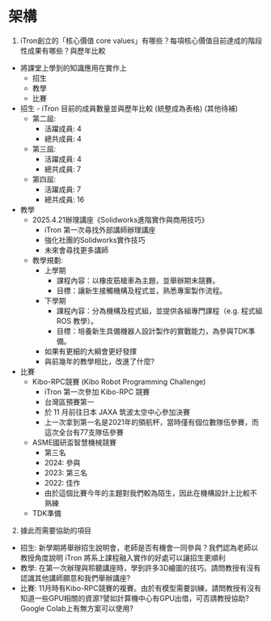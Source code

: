 # 架構

1. iTron創立的「核心價值 core values」有哪些？每項核心價值目前達成的階段性成果有哪些？與歷年比較
  - 將課堂上學到的知識應用在實作上
    - 招生
    - 教學
    - 比賽
  - 招生 - iTron 目前的成員數量並與歷年比較 (統整成為表格) (其他待補)
    - 第二屆:
      - 活躍成員: 4
      - 總共成員: 4
    - 第三屆: 
      - 活躍成員: 4
      - 總共成員: 7
    - 第四屆: 
      - 活躍成員: 7
      - 總共成員: 16
  - 教學
    - 2025.4.21辦理講座《Solidworks進階實作與商用技巧》
      - iTron 第一次尋找外部講師辦理講座
      - 強化社團的Solidworks實作技巧
      - 未來會尋找更多講師
    - 教學規劃:
      - 上學期
        - 課程內容：以橡皮筋槍車為主題，並舉辦期末競賽。
        - 目標：讓新生接觸機構及程式並，熟悉專案製作流程。
      - 下學期
        - 課程內容：分為機構及程式組，並提供各組專門課程（e.g. 程式組 ROS 教學）。
        - 目標：培養新生具備機器人設計製作的實戰能力，為參與TDK準備。
      - 如果有更細的大綱會更好發揮
      - 與前幾年的教學相比，改進了什麼?
  - 比賽
    - Kibo-RPC競賽 (Kibo Robot Programming Challenge)
      - iTron 第一次參加 Kibo-RPC 競賽
      - 台灣區預賽第一
      - 於 11 月前往日本 JAXA 筑波太空中心參加決賽
      - 上一次拿到第一名是2021年的領航杯，當時僅有個位數隊伍參賽，而這次全台有77支隊伍參賽
    - ASME國研盃智慧機械競賽
      - 第三名
      - 2024: 參與
      - 2023: 第三名
      - 2022: 佳作
      - 由於這個比賽今年的主題對我們較為陌生，因此在機構設計上比較不熟練
    - TDK準備
2. 據此而需要協助的項目
  - 招生: 新學期將舉辦招生說明會，老師是否有機會一同參與？我們認為老師以教授角度說明 iTron 將系上課程融入實作的好處可以讓招生更順利
  - 教學: 在第一次辦理與聆聽講座時，學到許多3D繪圖的技巧。請問教授有沒有認識其他講師願意和我們舉辦講座?
  - 比賽: 11月時有Kibo-RPC競賽的複賽。由於有模型需要訓練，請問教授有沒有知道一些GPU相關的資源?譬如計算機中心有GPU出借，可否請教授協助?Google Colab上有無方案可以使用?